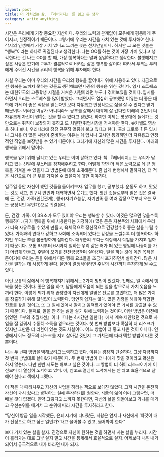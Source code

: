 ```yaml
---
layout: post
title: 더 가치있는 삶. 『레버리지』 를 읽고 든 생각
category: write_anything
---
```


시간은 우리에게 가장 중요한 자산이다. 우리의 노력과 관계없이 모두에게 평등하게 주어지고, 한정적이기 때문이다. 그렇기에 우리는 시간을 가치 있는 것에 투자해야 한다. 각자의 인생에서 가장 가치 있다고 느끼는 것은 천차만별이다. 하지만 그 모든 것들은 “행복”이라는 하나로 귀결된다고 생각한다. 나는 OO를 하는 것이 가장 가치 있다고 생각한다는 건 나는 OO를 할 때, 가장 행복하다는 말과 동일하다고 생각한다. 불행해지고 싶은 사람은 없기에 모두가 결론적으로 바라는 삶은 행복한 삶이다. 따라서 우리는 우리에게 주어진 시간을 우리의 행복을 위해 투자해야 한다.

사실 우리는 이미 우리의 시간을 우리의 행복을 끌어내기 위해 사용하고 있다. 지금으로선 행복을 느끼지 못하는 것들도 생각해보면 나중의 행복을 위한 것이다. 입시 스트레스는 대한민국의 고등학생 시절을 거쳐온 사람이라면 누구나 겪어보았을 것이다. 입시를 하면서 우리는 스트레스를 많이 받았다. 그러면서도 열심히 공부했던 이유는 더 좋은 대학에 가서 더 좋은 직장을 얻는다면 보다 자유롭고 안정적으로 삶을 살 수 있다고 믿기 때문이다. 이러한 이유가 아니더라도 공부를 잘해서 대학에 잘 간다면 미래의 본인이 더 자유롭게 자신이 원하는 것을 할 수 있다고 믿었다. 하지만 이제는 명문대에 들어가는 것만으로는 취직이 보장되지 못하고 또 치열한 취업시장을 거쳐야만 한다. 슈카월드 영상을 하나 보니, 우리나라에 점점 전문직 열풍이 불고 있다고 한다. [출처](https://youtu.be/q08CAF4iERY) 그토록 힘든 입시나 고시를 더 많은 사람이 준비하는 이유는 이 입시나 고시만 통과하면 더 자유롭고 안정적인 직업을 보장받을 수 있기 때문이다. 그러기에 자신의 많은 시간을 투자한다. 미래의 행복을 위해서 말이다.

행복을 얻기 위해 달리고 있는 우리는 이미 잘하고 있다. 책 『레버리지』는 우리가 달리고 있는 신발에 부스터를 장착해주려고 한다. 어떻게 하면 더 적은 노력으로 더 큰 행복을 가져올 수 있을지 그 방법론에 대해 소개해준다. 좀 쉽게 변형해서 말하자면, 더 적은 시간으로 더 큰 부를 가져올 수 있을지에 대한 이야기다.

일주일 동안 자신이 했던 것들을 돌이켜보자. 업무를 했고, 공부했다. 운동도 하고, 맛있는 것도 먹고, 친구나 연인과 대화하면서 웃기도 했다. 했던 것들로부터 얻은 것은 결국에 돈, 건강, 가족(인간관계), 행복(자기효능감, 자기만족 등 여러 감정으로부터 오는 모든 긍정적인 무언가)으로 귀결된다.

돈, 건강, 가족. 이 3요소가 모두 있어야 우리는 행복할 수 있다. 이것은 많으면 많을수록 행복하다. (자기 행복을 위해 사용한다는 가정하에) 많은 돈은 자본주의 사회에서 우리가 더욱 자유로울 수 있게 만들고, 육체적으로 정신적으로 건강할수록 좋은 삶을 누릴 수 있다. 가족과의 연대가 강하고 사회에 소속되어 있다는 감정을 느낄수록 더 행복하다. 하지만 우리는 조금 불균형하게 살아간다. 대부분의 우리는 직장에서 직업을 가지고 일하기 때문이다. 보통 9시부터 6시까지 일하는 우리 삶은 해가 떠 있는 평일에 나들이를 가기 어렵게 만들고, 주말이 오기를 전전긍긍하며 살아간다. 일을 하는 것에 메인 목적은 돈이기에 우리는 돈을 위해서 다른 행복 요소들을 조금씩 포기하면서 살아간다. 많은 시간을 일하는 데 사용하게 된다. 본인이 열정적이라면 주말의 시간까지 투자하게 될 수도 있다.

이런 보통의 삶에서 더 행복해지기 위해서는 2가지 방법이 있겠다. 첫째로, 일 속에서 행복을 찾는 것이다. 좋은 일을 하고, 남들에게 도움이 되는 일을 함으로서 가치 있음을 느끼려 한다. 이렇게 되기 위해 끊임없이 자신에게 알맞은 진로를 고민하고, 더 많은 가치를 창출하기 위해 끊임없이 노력한다. 당연히 쉽지는 않다. 많은 경험을 해봐야 적합한 진로를 찾을 것이고, 또 그 일에 있어서 잘하고 임팩트가 있어야 큰 가치를 창출할 수 있기 때문이다. 둘째로, 일을 안 하는 삶을 살기 위해 노력하는 것이다. 이런 방법은 이전에 읽었던 『부의 추월차선』이나 『나는 4시간만 일한다』에서 계속 제안했던 것으로 사업을 잘 일궈서 수동적 소득을 얻으라는 것이다. 첫 번째 방법보다 확실히 더 리스크가 있지만 그만큼 더 리턴이 있는 것도 사실이다. 어느 방법이 더 좋고 나쁜 것이 아니다. 인생에서 어느 정도의 리스크를 지고 살아갈 것인지 그 가치관에 따라 택할 방법이 다른 것뿐이다.

나는 두 번째 방법을 택해보려고 노력하고 있다. 이유는 굉장히 단순하다. 그냥 지금까지 첫 번째 방법대로 살아왔기 때문이다. 두 번째 방법이 더 나에게 맞을 것이라고 확신은 하지 않는다. 다만 한번 시도는 해보고 싶은 것이다. 그 방법이 더 하이 리스크이기에 이전보다 더 열심히 노력하고 있다. 아, 참고로 열심히 노력해서는 안 되고 효율적으로 잘해야 한다고 책에서 그랬다. 

이 책은 다 때려치우고 자신의 사업을 하라는 책으로 보이진 않았다. 그저 시간을 온전히 자신이 가치 있다고 생각하는 일에 투자하기를 원한다. 지금의 삶이 이미 그렇다면, 더 배울 것이 없겠다. 만약 그렇다고 느끼지 못한다면, 자신의 삶을 되돌아보고 가치를 매기고 우선순위를 매겨서 그 순위에 따라 시간을 투자하라고 한다.

“당신이 방금 일을 시작했든, 은퇴 시기에 다다랐든, 사람은 언제나 자신에게 ‘이것이 내가 진정으로 하고 싶은 일인가?’라고 물어볼 수 있고, 물어봐야 한다."

보다 가치 있는 삶을 살자. 진정으로 자신이 원하는 것을 하면서 사는 삶을 누리자. 시간이 흘러가는 대로 그냥 살지 말고 시간을 통제해서 효율적으로 살자. 어제보다 나은 내가 되어서 궁극적으로 내가 바라던 내가 되자.

- - -